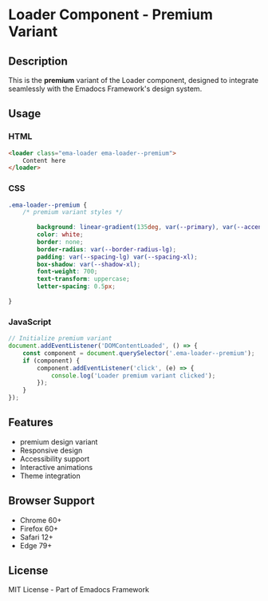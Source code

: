 # Loader Component - Premium Variant

## Description
This is the **premium** variant of the Loader component, designed to integrate seamlessly with the Emadocs Framework's design system.

## Usage

### HTML
```html
<loader class="ema-loader ema-loader--premium">
    Content here
</loader>
```

### CSS
```css
.ema-loader--premium {
    /* premium variant styles */
    
        background: linear-gradient(135deg, var(--primary), var(--accent));
        color: white;
        border: none;
        border-radius: var(--border-radius-lg);
        padding: var(--spacing-lg) var(--spacing-xl);
        box-shadow: var(--shadow-xl);
        font-weight: 700;
        text-transform: uppercase;
        letter-spacing: 0.5px;
    
}
```

### JavaScript
```javascript
// Initialize premium variant
document.addEventListener('DOMContentLoaded', () => {
    const component = document.querySelector('.ema-loader--premium');
    if (component) {
        component.addEventListener('click', (e) => {
            console.log('Loader premium variant clicked');
        });
    }
});
```

## Features
- premium design variant
- Responsive design
- Accessibility support
- Interactive animations
- Theme integration

## Browser Support
- Chrome 60+
- Firefox 60+
- Safari 12+
- Edge 79+

## License
MIT License - Part of Emadocs Framework
